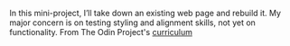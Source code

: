 In this mini-project, I’ll take down an existing web page and rebuild it. My major concern is on testing styling and alignment skills, not yet on functionality. 
From The Odin Project's [curriculum](http://www.theodinproject.com/courses/web-development-101/lessons/html-css)